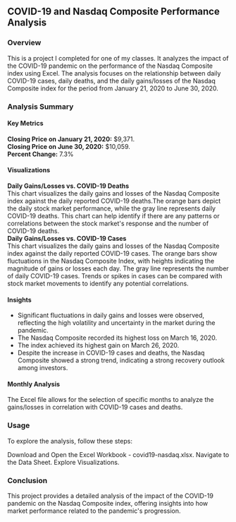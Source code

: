 ## COVID-19 and Nasdaq Composite Performance Analysis
### Overview
This is a project I completed for one of my classes. It analyzes the impact of the COVID-19 pandemic on the performance of the Nasdaq Composite index using Excel. The analysis focuses on the relationship between daily COVID-19 cases, daily deaths, and the daily gains/losses of the Nasdaq Composite index for the period from January 21, 2020 to June 30, 2020.
  
### Analysis Summary
#### Key Metrics
**Closing Price on January 21, 2020:** $9,371. <br>
**Closing Price on June 30, 2020:** $10,059. <br>
**Percent Change:** 7.3%

#### Visualizations
**Daily Gains/Losses vs. COVID-19 Deaths**<br>
This chart visualizes the daily gains and losses of the Nasdaq Composite index against the daily reported COVID-19 deaths.The orange bars depict the daily stock market performance, while the gray line represents daily COVID-19 deaths. This chart can help identify if there are any patterns or correlations between the stock market's response and the number of COVID-19 deaths. <br>
**Daily Gains/Losses vs. COVID-19 Cases**<br>
This chart visualizes the daily gains and losses of the Nasdaq Composite index against the daily reported COVID-19 cases. The orange bars show fluctuations in the Nasdaq Composite Index, with heights indicating the magnitude of gains or losses each day. The gray line represents the number of daily COVID-19 cases. Trends or spikes in cases can be compared with stock market movements to identify any potential correlations.

#### Insights
- Significant fluctuations in daily gains and losses were observed, reflecting the high volatility and uncertainty in the market during the pandemic.
- The Nasdaq Composite recorded its highest loss on March 16, 2020.
- The index achieved its highest gain on March 26, 2020.
- Despite the increase in COVID-19 cases and deaths, the Nasdaq Composite showed a strong trend, indicating a strong recovery outlook among investors.
  
#### Monthly Analysis
The Excel file allows for the selection of specific months to analyze the gains/losses in correlation with COVID-19 cases and deaths.

### Usage
To explore the analysis, follow these steps:

Download and Open the Excel Workbook - covid19-nasdaq.xlsx.
Navigate to the Data Sheet.
Explore Visualizations.

### Conclusion
This project provides a detailed analysis of the impact of the COVID-19 pandemic on the Nasdaq Composite index, offering insights into how market performance related to the pandemic's progression.
